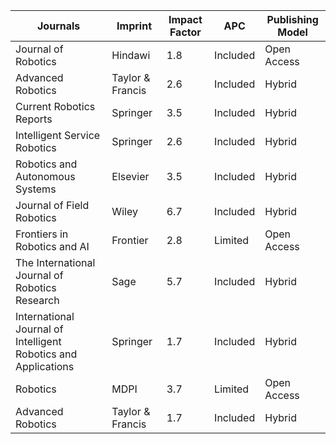 |    Journals          |       Imprint      |  Impact Factor  | APC | Publishing Model|
| -------------------- | ------------------ |  -------------  |  -------------  |  -------------  |
| Journal of Robotics  |        Hindawi     |       1.8       |Included| Open Access|
|   Advanced Robotics  |   Taylor & Francis |       2.6       |Included|Hybrid|
|   Current Robotics Reports  |   Springer  |       3.5        |Included|Hybrid|
|   Intelligent Service Robotics  |   Springer |      2.6        |Included|Hybrid|
|   Robotics and Autonomous Systems  |   Elsevier |       3.5        |Included|Hybrid|
|  Journal of Field Robotics	  |   Wiley  |       6.7        |Included|Hybrid|
|   Frontiers in Robotics and AI  |   Frontier |       2.8        | Limited | Open Access|
|The International Journal of Robotics Research| Sage | 5.7 | Included|Hybrid|
| International Journal of Intelligent Robotics and Applications  | Springer  |       1.7       |Included|Hybrid|
|  Robotics        |         MDPI       |       3.7        |Limited|Open Access|
|   Advanced Robotics  |   Taylor & Francis |       1.7      |Included|Hybrid|
